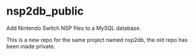 # nsp2db_public
Add Nintendo Switch NSP files to a MySQL database.

This is a new repo for the same project named nsp2db, the old repo has been made private.
